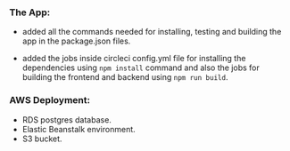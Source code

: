 ### The App:
- added all the commands needed for installing, testing and building the app in the package.json files.

- added the jobs inside circleci config.yml file for installing the dependencies using `npm install` command and also the jobs for building the frontend and backend using `npm run build`.

### AWS Deployment:
- RDS postgres database.
- Elastic Beanstalk environment.
- S3 bucket.
